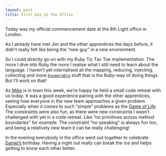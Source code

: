 ```yaml
---
layout: post
title: First Day in the Office
---
```


Today was my official commencement date at the 8th Light office in London.

As I already have met Jim and the other apprentices the days before, it didn’t really felt like being the &ldquo;new guy&rdquo; in a new environment.

So I could directly go on with my Ruby Tic Tac Toe implementation. The more I dive into Ruby the more I realise what I still need to learn about the language. I haven’t yet internalised all the mapping, reducing, injecting, collecting and more [`Enumerable`](http://www.ruby-doc.org/core-2.1.1/Enumerable.html) stuff that is the Ruby-way of doing things. But I’ll work on that!

As [Mike](http://www.8thlight.com/team/mike-ebert) is in town this week, we’re happy he held a small code retreat with us today. It was a good experience pairing with the other apprentices, seeing how everyone in the new team approaches a given problem. Especially when it comes to such &ldquo;simple&rdquo; problems as the [Game of Life](http://en.wikipedia.org/wiki/Conway's_Game_of_Life). The constraints were also fun, as there were new constraints I wasn’t challenged with yet in a code retreat. Like &ldquo;no primitives across method boundaries&rdquo; for example. The constraint &ldquo;no speaking&rdquo; is always fun too, and being a relatively new team it can be really challenging!

In the evening everybody in the office went out together to celebrate [Daniel’s](http://www.8thlight.com/apprentices/daniel-irvine) birthday. Having a night out really can break the ice and helps getting to know each other better.